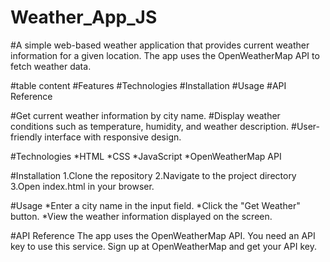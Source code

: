 # Weather_App_JS
#A simple web-based weather application that provides current weather information for a given location. The app uses the OpenWeatherMap API to fetch weather data.

#table content
#Features
#Technologies
#Installation
#Usage
#API Reference

#Get current weather information by city name.
#Display weather conditions such as temperature, humidity, and weather description.
#User-friendly interface with responsive design.

#Technologies
*HTML
*CSS
*JavaScript
*OpenWeatherMap API

#Installation
 1.Clone the repository
 2.Navigate to the project directory
 3.Open index.html in your browser.

#Usage
 *Enter a city name in the input field.
 *Click the "Get Weather" button.
 *View the weather information displayed on the screen.
 
#API Reference
The app uses the OpenWeatherMap API. You need an API key to use this service. Sign up at OpenWeatherMap and get your API key.

